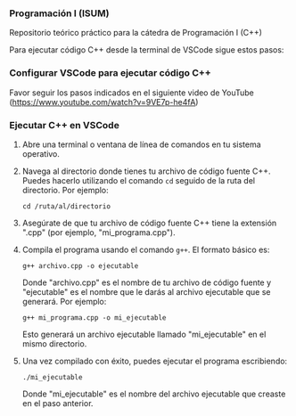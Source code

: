 ### Programación I (ISUM)

Repositorio teórico práctico para la cátedra de Programación I (C++)

Para ejecutar código C++ desde la terminal de VSCode sigue estos pasos:

### Configurar VSCode para ejecutar código C++

Favor seguir los pasos indicados en el siguiente video de YouTube (https://www.youtube.com/watch?v=9VE7p-he4fA)

### Ejecutar C++ en VSCode

1. Abre una terminal o ventana de línea de comandos en tu sistema operativo.

2. Navega al directorio donde tienes tu archivo de código fuente C++. Puedes hacerlo utilizando el comando `cd` seguido de la ruta del directorio. Por ejemplo:
   
   ```
   cd /ruta/al/directorio
   ```

3. Asegúrate de que tu archivo de código fuente C++ tiene la extensión ".cpp" (por ejemplo, "mi_programa.cpp").

4. Compila el programa usando el comando `g++`. El formato básico es:

   ```
   g++ archivo.cpp -o ejecutable
   ```

   Donde "archivo.cpp" es el nombre de tu archivo de código fuente y "ejecutable" es el nombre que le darás al archivo ejecutable que se generará. Por ejemplo:

   ```
   g++ mi_programa.cpp -o mi_ejecutable
   ```

   Esto generará un archivo ejecutable llamado "mi_ejecutable" en el mismo directorio.

5. Una vez compilado con éxito, puedes ejecutar el programa escribiendo:

   ```
   ./mi_ejecutable
   ```

   Donde "mi_ejecutable" es el nombre del archivo ejecutable que creaste en el paso anterior.
